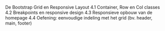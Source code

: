 De Bootstrap Grid en Responsive Layout
4.1 Container, Row en Col classes
4.2 Breakpoints en responsive design
4.3 Responsieve opbouw van de homepage
4.4 Oefening: eenvoudige indeling met het grid (bv. header, main, footer)